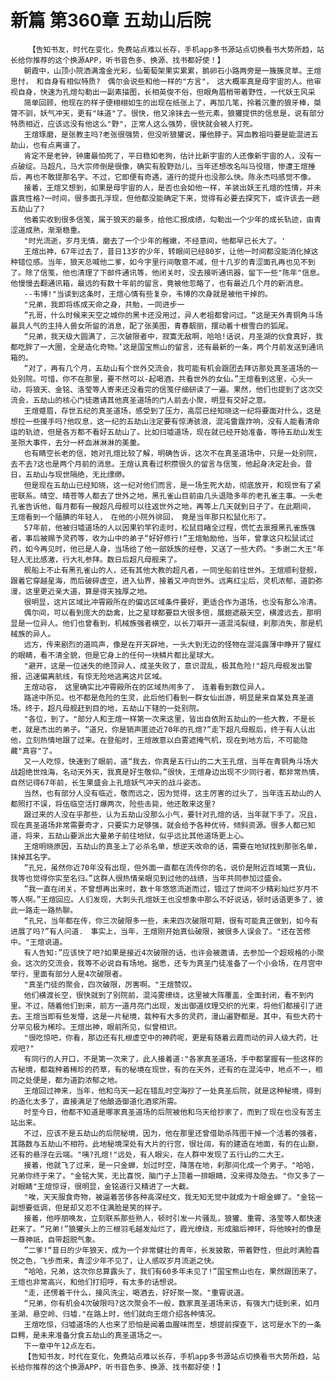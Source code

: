 # 新篇 第360章 五劫山后院
        【告知书友，时代在变化，免费站点难以长存，手机app多书源站点切换看书大势所趋，站长给你推荐的这个换源APP，听书音色多、换源、找书都好使！】
       朝霞中，山顶小院洒满澹金光彩，仙葡萄架果实累累，鹅卵石小路两旁是一簇簇灵草。王煊思忖，　和自身有相似特质?　偶尔会说些和他一样的"方言"，　这大概率真是母宇宙的人。他审视自身，快速为孔煊勾勒出一副素描图，长相英俊不俗，但眼角眉梢带着野性，一代妖王风采
       简单回顾，他现在的样子便栩栩如生的出现在纸张上了，再加几笔，拎着沉重的狼牙棒，桀膂不驯，妖气冲天，更有"味道"了。很快，他又涂抹去一些元素，狼獾提供的信息是，说有部分特质相近，应该远没有他这么"野"，正常人这么强势，很快就会被人打死。
       王煊琢磨，是张教主吗?老张很强势，但没听狼獾说，攥他脖子。冥血教祖吗要是能混进五劫山，也有点离谱了。
       肯定不是老钟，钟庸最怕死了，平日稳如老狗，估计比新宇宙的人还像新宇宙的人，没有一点破绽。马超凡，马大宗师倒是很像，确实有股野劲儿，当年还想改名叫马役瑄，惨遭王煊捶后，再也不敢提那名字。不过，它即便有奇遇，道行的提升也没那么快。陈永杰吗感觉不像。
       接着，王煊又想到，如果是母宇宙的人，是否也会如他一样，羊装出妖王孔煊的性情，并未露真性格?一时间，很多面孔浮现，但他都没能确定下来，觉得有必要去探究下，或许该去一趟五劫山了?
       他着实收到很多信笺，属于狼天的最多，给他汇报成绩，勾勒出一个少年的成长轨迹，由青涩道成熟，渐渐稳重。
       "时光流逝，岁月无情，磨去了一个少年的稚嫩，不经意间，他都早已长大了。'
       王煊出神，67年过去了，昔日13岁的少年，转眼间已经80岁，让他一时间都没能消化掉这种错位感。当年，狼天总喊他二爹，如今字里行间敬意不减，但十几岁的青涩面孔再也见不到了。除了信笺，他也清理了下邮件通讯等，他闭关时，没去接听通讯器，留下一些"陈年"信息。他慢慢去翻通讯箱，最远的有数十年前的留言，竟被他忽略了，也有最近几个月的新消息。
       --韦博!"当读到这条时，王煊心情有些复杂，韦博的次身就是被他干掉的。
       "兄弟，我即将练成天命之身，共勉，一同进步一
       ”孔哥，什么时候来天空之城你的黑卡还没用过，异人老祖都曾问过。“这是天外青铜角斗场最具人气的主持人兽女所留的消息，配了张美图，青春靓丽，摆动着十根雪白的狐尾。
       “兄弟，我天级大圆满了，三次破限者中，寂寞无敌啊，哈哈!话说，月圣湖的伙食真好，我都吃胖了一大圈，全是造化奇物。’这是国宝熊山的留言，还有最新的一条，两个月前发送到通讯箱的。
       “对了，再有几个月，五劫山有个世外交流会，我可能有机会跟团去拜访那处真圣道场的一处别院。可惜，你不在那里，要不然可以-起喝酒，共看世外的女仙。”王煊看到这里，心头一动，将狼天、金铭、洛莹等人寄来还没看完的信笺仔细研读了一遍。果然，他们也提到了这次交流会，五劫山的核心门徒邀请其他真圣道场的门人前去小聚，明显有交好之意。
       王煊蹙眉，存世五纪的真圣道场，感受到了压力，高层已经知晓这一纪将要面对什么，这是想拉一些援手吗?他叹息，这一纪的五劫山注定要有惊涛骇浪，混沌雷霆炸响，没有人能看清命运的轨迹，但是各方都不看好五劫山了。比如归墟道场，现在就已经开始准备，等待五劫山发生圣殒大事件，去分一杯血淋淋淋的美羹。
       也有睛空长老的信，她对孔煊比较了解，明确告诉，这次不在真圣道场中，只是一处别院，去不去?这也是两个月前的消息。王煊认真看过积攒很久的留言与信笺，他起身决定赴会。昔日，五劫山与现世隔绝，无比缥缈。
       但是现在五劫山已经知晓，这一纪对他们而言，是一场生死大劫，彻底放开，和现世有了紧密联系。晴空、晴苍等人都去了世外之地，黑孔雀山目前由几头退隐多年的老孔雀主事。一头老孔雀告诉他，每月都有一艘超凡母舰可以往返世外之地，再等上几天就到日子了。在此期间，　王煊看到一个腼腆的年轻人，　在他的小院外徘回，　竟是当年那只松鼠化形了。
       57年前，他被归墟道场的人以因果钓竿钓走时，松鼠目睹全过程，慌忙去禀报黑孔雀族强者，事后被赐予灵药等，收为山中的弟子“好好修行!”王煊勉励他，当年，曾拿这只松鼠试过药，如今再见时，他已是人身，当场给了他一部妖族的经卷，又送了一些大药。"多谢二大王"年轻人无比感激，行大礼参拜。数日后超凡母舰来了。
       舰船上不止有黑孔雀山的人，还有其他大教的超凡者，一同坐船前往世外。王煊顺利登舰，跟着它穿越星海，而后破碎虚空，进入仙界，接着又冲向世外。远离红尘后，灵机浓郁，道韵弥漫，这里更近亲大道，算是得天独厚之地。
       很明显，这片区域比冲霄殿所在的偏远区域条件要好，更适合作为道场，也没有那么冷清。
       偶尔间，可以看到庞大的勐禽，比之星球都要巨大很多倍，展翅遮蔽天空，横渡远去，那明显是一位异人。他们也曾看到，机械族强者横空，以长刀噼开一道混沌裂缝，刹那消失，那是机械族的异人。
       远方，传来剧烈的道鸣声，像是在开天辟地，一头大到无边的怪物在混沌露薄中睁开了猩红的眼睛，看不清全貌，但是它身上的任何一块鳞片都比星球大。
       "避开，这是一位迷失的绝顶异人，成圣失败了，意识混乱，极其危险!"超凡母舰发出警报，迅速偏离航线，有惊无险地逃离这片区域。
       王煊动容，　这里确实比冲霄殿所在的区域热闹多了，　连着看到数位异人。
       路途中所见。也不都是危险的生灵，此后他们看到一群女仙出游，明显是来自某处真圣道场。终于，超凡母舰赶到目的地，五劫山下辖的一处别院。
       "各位，到了。"部分人和王煊一样第一次来这里，皆出自依附五劫山的一些大教，不是长老，就是杰出的弟子。“道兄，你是销声匿迹近70年的孔煊?”走下超凡母舰后，终于有人认出他，立刻热情地跟了过来。在登船时，王煊故意以白雾遮掩气机，现在到地方后，不可能隐藏"真容"了。
       又一人吃惊，快速到了眼前，道“我去，你真是五行山的二大王孔煊，当年在青铜角斗场大战超绝世烛海，名动天外天，我真是好生敬仰。”很快，王煊身边出现不少同行者，都非常热情，自然记得67年前，长生果盛会上孔煊妖气冲天的战斗姿态。
       当然，也有部分人没有临近，敬而远之，因为觉得，这主厉害的过头了，当年连五劫山的人都照打不误，将伍临空活打爆两次，险些击毙，他还敢来这里?
       跟过来的人没在乎那些，认为五劫山没那么小气，要针对孔煊的话，当年就下手了。况且，现在真圣道场非常需要奇才，只要实力足够强，就会给予各种优待，倾斜资源。很多人都已知道，将来，五劫山要派出大量弟子前往地狱，似乎远比其他道场更上心。
       王煊明晓原因，五劫山的真圣上了必杀名单，想逆天改命的话，需要在地狱找到那张名单，抹掉其名字。
       ”孔兄，虽然你近70年没有出现，但外面一直都在流传你的名，说价是附近百域第一真仙，我等也觉得你实至名归。”这群人很热情亲眼见到过他的战绩，当年共同参加过盛会。
       ”我一直在闭关，不曾想再出来时，数十年悠悠流逝而过，错过了世间不少精彩灿烂岁月不等人啊。”王煊回应。人们发现，大刺头孔煊妖王也没想象中那么不好说话，顿时话语更多了，彼此一路走一路热聊。
       “孔兄，当年都在传，你三次破限多一些，未来四次破限可期，很有可能真正做到，如今有进展了吗?”有人问道.　事实上，当年，王煊刚开始真仙破限，被很多人误会了。"还在苦修中。"王煊说道。
       有人告知∶”应该快了吧?如果是接近4次破限的话，也许会被邀请，去参加一个超规格的小聚会。这次的交流会，我等不必说自有场地。据悉，还专为真圣门徒准备了一个小会场，在月宫中举行，里面有部分人是4次破限者。
       "真圣门徒的聚会，四次破限，厉害啊。"王煊赞叹。
       他们横渡长空，很快就到了别院前，混沌雾缭绕，这里被大阵覆盖，全面封闭，看不到内里。不过，随着他们到来，前方一道月亮门出现，发出御道纹理交织的光束，将他们都接引了进去。王煊当即有些发懵，这是一片秘境，栽种有大多的灵药，漫山遍野都是。其中，有些大药十分罕见极为稀珍。王煊出神，眼前所见，似曾相识。
       "很吃惊吧，你看，那边还有扎根虚空中的神药呢，更是有随着云霞而动的异人级大药，壮观吧?"
       有同行的人开口，不是第一次来了，此人接着道∶"各家真圣道场，手中都掌握有一些这样的古秘境，都栽种着稀珍的药草，有的秘境在现世，有的在天外，还有的在混沌中，地点不一，相同之处便是，都为道韵浓郁之地。
       王煊回过神来，当年，他和乌天一起在错乱时空海抄了一处真圣后院，就是这种秘境，得到的造化太多了，直接满足了他酿造御道化酒浆所需。
       时至今日，他都不知道是哪家真圣道场的后院被他和乌天给抄家了，而到了现在也没有苦主站出来。
       不过，应该不是五劫山的后院秘境，因为，他在那里还曾借助杀阵图干掉一个活着的强者，其路数与五劫山不相符。此地秘境深处有大片的行宫，很壮阔，有的建造在地面，有的在山巅，还有的悬浮在云端。"咦?孔煊!"远处，有人眼尖，在人群中发现了五行山的二大王。
       接着，他就飞了过来，是一只金蝉，划过时空，降落在地，刹那间化成一个男子。"哈哈，兄弟你终于来了。"金铭大笑，无比喜悦，脑门子上顶着一排眼睛，没来得及隐去。"你又多了一对眼睛"王煊惊讶，很明显，金铭道行又精进了一大截。
       "唉，天天服食奇物，被逼着苦侈各种高深经文，我无知无觉中就成为十眼金蝉了。"金铭一副想要低调，但是却又忍不住满脸是笑的样子。
       接着，他呼朋唤友，立刻联系那些熟人，顿时引发一片骚乱，狼獾、重霄、洛莹等人都快速赶来了。“兄弟!”狼獾头上的三根羽毛越发灿烂了，霞光缭绕，形成脑后神环，将他映衬的像是一尊神祇，自带超脱气象。
       ”二爹!“昔日的少年狼天，成为一个非常健壮的青年，长发披散，带着野性，但此时满脸喜悦之色，飞步而来，青涩少年不见了，让人感叹岁月流逝之快。
       “哈哈，兄弟，这次你总算露头了，我们有60多年未见了!”国宝熊山也在，果然跟团来了。王煊也非常高兴，和他们打招呼，有太多的话想说。
       "走，还愣着干什么，接风洗尘，喝酒去，好好聚一聚。"重霄说道。
       “兄弟，你有机会4次破限吗?这次聚会不一般，数家真圣道场来访，有强大门徒到来，如月圣湖、悬空岭、归墟."在路上时，他们就向王煊介绍各种情况。
       王煊吃惊，归墟道场的人也来了恐怕是闻着血腥味而至，想提前探查下，这可是水下的一条巨鳄，是未来准备分食五劫山的真圣道场之一。
       下一章中午12点左右。
       【告知书友，时代在变化，免费站点难以长存，手机app多书源站点切换看书大势所趋，站长给你推荐的这个换源APP，听书音色多、换源、找书都好使！】